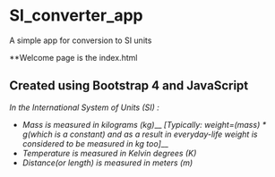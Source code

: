 # SI_converter_app
A simple app for conversion to SI units 

**Welcome page is the index.html

## Created using Bootstrap 4 and JavaScript

*In the International System of Units (SI) :*
- *Mass is measured in kilograms (kg)*__
 *[Typically: weight=(mass) * g(which is a constant) and as a result in everyday-life weight is considered to be measured in kg too]*__
- *Temperature is measured in Kelvin degrees (K)*
- *Distance(or length) is measured in meters (m)*
